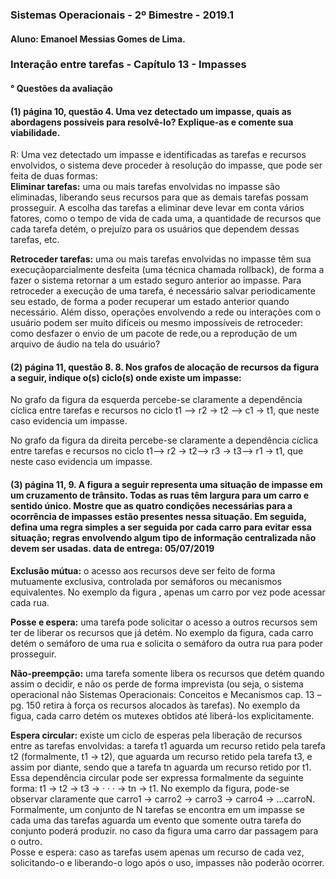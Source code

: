 ### Sistemas Operacionais - 2º Bimestre - 2019.1
#### Aluno: Emanoel Messias Gomes de Lima.
### Interação entre tarefas - Capítulo 13 - Impasses

#### ° Questões da avaliação
#### (1) página 10, questão 4. Uma vez detectado um impasse, quais as abordagens possíveis para resolvê-lo? Explique-as e comente sua viabilidade.

R: Uma vez detectado um impasse e identificadas as tarefas e recursos envolvidos, o sistema deve proceder à resolução do 
impasse, que pode ser feita de duas formas:<br>
<b>Eliminar tarefas:</b> uma ou mais tarefas envolvidas no impasse são eliminadas, liberando seus recursos para que as demais 
tarefas possam prosseguir. A escolha das tarefas a eliminar deve levar em conta vários fatores, como o tempo de vida de
cada uma, a quantidade de recursos que cada tarefa detém, o prejuízo para os usuários que dependem dessas tarefas, etc.

<b>Retroceder tarefas:</b> uma ou mais tarefas envolvidas no impasse têm sua execuçãoparcialmente desfeita (uma técnica chamada rollback), de forma a fazer o sistema
retornar a um estado seguro anterior ao impasse. Para retroceder a execução de uma tarefa, é necessário salvar periodicamente 
seu estado, de forma a poder recuperar um estado anterior quando necessário. Além disso, operações envolvendo a rede ou 
interações com o usuário podem ser muito difíceis ou mesmo impossíveis de retroceder: como desfazer o envio de um pacote de 
rede,ou a reprodução de um arquivo de áudio na tela do usuário?

#### (2) página 11, questão 8. 8. Nos grafos de alocação de recursos da figura a seguir, indique o(s) ciclo(s) onde existe um impasse:
No grafo da figura da esquerda percebe-se claramente a dependência cíclica entre tarefas e recursos no ciclo
t1 --> r2 → t2 --> c1 → t1, que neste caso evidencia um impasse. <br>


No grafo da figura da direita percebe-se claramente a dependência cíclica entre tarefas e recursos no ciclo
t1--> r2 → t2--> r3 → t3--> r1 → t1, que neste caso evidencia um impasse. 


#### (3) página 11, 9. A figura a seguir representa uma situação de impasse em um cruzamento de trânsito. Todas as ruas têm largura para um carro e sentido único. Mostre que as quatro condições necessárias para a ocorrência de impasses estão presentes nessa situação. Em seguida, defina uma regra simples a ser seguida por cada carro para evitar essa situação; regras envolvendo algum tipo de informação centralizada não devem ser usadas. data de entrega: 05/07/2019

<b>Exclusão mútua:</b> o acesso aos recursos deve ser feito de forma mutuamente exclusiva,
controlada por semáforos ou mecanismos equivalentes. No exemplo da figura
, apenas um carro por vez pode acessar cada rua.<br>

<b>Posse e espera:</b> uma tarefa pode solicitar o acesso a outros recursos sem ter de liberar
os recursos que já detém. No exemplo da figura, cada carro detém
o semáforo de uma rua e solicita o semáforo da outra rua para poder
prosseguir.

<b>Não-preempção:</b> uma tarefa somente libera os recursos que detém quando assim o
decidir, e não os perde de forma imprevista (ou seja, o sistema operacional não
Sistemas Operacionais: Conceitos e Mecanismos cap. 13 – pg. 150
retira à força os recursos alocados às tarefas). No exemplo da figua,
cada carro detém os mutexes obtidos até liberá-los explicitamente.

<b>Espera circular:</b> existe um ciclo de esperas pela liberação de recursos entre as tarefas
envolvidas: a tarefa t1 aguarda um recurso retido pela tarefa t2 (formalmente,
t1 → t2), que aguarda um recurso retido pela tarefa t3, e assim por diante, sendo
que a tarefa tn aguarda um recurso retido por t1. Essa dependência circular pode
ser expressa formalmente da seguinte forma: t1 → t2 → t3 → · · · → tn → t1. No
exemplo da figura, pode-se observar claramente que carro1 → carro2 → carro3 → carro4 → ...carroN.<br>
Formalmente, um conjunto de N tarefas se encontra em um impasse se cada
uma das tarefas aguarda um evento que somente outra tarefa do conjunto poderá
produzir.
no caso da figura uma carro dar passagem para o outro.<br>
Posse e espera: caso as tarefas usem apenas um recurso de cada vez, solicitando-o e
liberando-o logo após o uso, impasses não poderão ocorrer.

